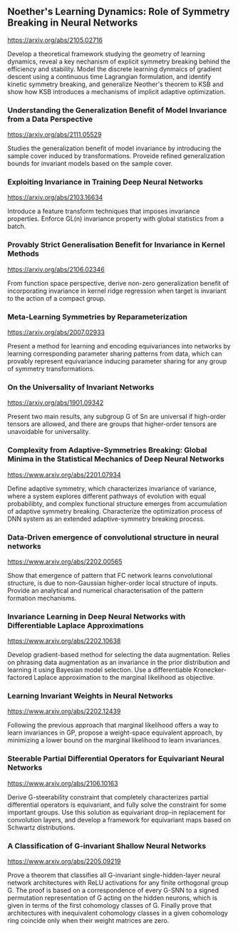 ## Noether's Learning Dynamics: Role of Symmetry Breaking in Neural Networks

<https://arxiv.org/abs/2105.02716>

Develop a theoretical framework studying the geometry of learning dynamics, reveal a key nechanism of explicit symmetry breaking behind the efficiency and stability. Model the discrete learning dynmaics of gradient descent using a continuous time Lagrangian formulation, and identify kinetic symmetry breaking, and generalize Neother's theorem to KSB and show how KSB introduces a mechanisms of implicit adaptive optimization.

### Understanding the Generalization Benefit of Model Invariance from a Data Perspective

<https://arxiv.org/abs/2111.05529>

Studies the generalization benefit of model invariance by introducing the sample cover induced by transformations. Proveide refined generalization bounds for invariant models based on the sample cover. 

### Exploiting Invariance in Training Deep Neural Networks

<https://arxiv.org/abs/2103.16634>

Introduce a feature transform techniques that imposes invariance properties. Enforce GL(n) invariance property with global statistics from a batch.

### Provably Strict Generalisation Benefit for Invariance in Kernel Methods

<https://arxiv.org/abs/2106.02346>

From function space perspective, derive non-zero generalization benefit of incorporating invariance in kernel ridge regression when target is invariant to the action of a compact group.

### Meta-Learning Symmetries by Reparameterization

<https://arxiv.org/abs/2007.02933>

Present a method for learning and encoding equivariances into networks by learning corresponding parameter sharing patterns from data, which can provably represent equivariance inducing parameter sharing for any group of symmetry transformations.

### On the Universality of Invariant Networks

<https://arxiv.org/abs/1901.09342>

Present two main results, any subgroup G of Sn are universal if high-order tensors are allowed, and there are groups that higher-order tensors are unavoidable for universality.

### Complexity from Adaptive-Symmetries Breaking: Global Minima in the Statistical Mechanics of Deep Neural Networks

<https://www.arxiv.org/abs/2201.07934>

Define adaptive symmetry, which characterizes invariance of variance, where a system explores different pathways of evolution with equal probabilibty, and complex functional structure emerges from accumulation of adaptive symmetry breaking. Characterize the optimization process of DNN system as an extended adaptive-symmetry breaking process.

### Data-Driven emergence of convolutional structure in neural networks

<https://www.arxiv.org/abs/2202.00565>

Show that emergence of pattern that FC network learns convolutional structure, is due to non-Gaussian higher-order local structure of inputs. Provide an analytical and numerical characterisation of the pattern formation mechanisms.

### Invariance Learning in Deep Neural Networks with Differentiable Laplace Approximations

<https://www.arxiv.org/abs/2202.10638>

Develop gradient-based method for selecting the data augmentation. Relies on phrasing data augmentation as an invariance in the prior distribution and learning it using Bayesian model selection. Use a differentiable Kronecker-factored Laplace approximation to the marginal likelihood as objective.

### Learning Invariant Weights in Neural Networks

<https://www.arxiv.org/abs/2202.12439>

Following the previous approach that marginal likelihood offers a way to learn invariances in GP, propose a weight-space equivalent approach, by minimizing a lower bound on the marginal likelihood to learn invariances.

### Steerable Partial Differential Operators for Equivariant Neural Networks

<https://www.arxiv.org/abs/2106.10163>

Derive G-steerability constraint that completely characterizes partial differential operators is equivariant, and fully solve the constraint for some important groups. Use this solution as equivariant drop-in replacement for convolution layers, and develop a framework for equivariant maps based on Schwartz distributions.

### A Classification of G-invariant Shallow Neural Networks

<https://www.arxiv.org/abs/2205.09219>

Prove a theorem that classifies all G-invariant single-hidden-layer neural network architectures with ReLU activations for any finite orthogonal group G. The proof is based on a correspondence of every G-SNN to a signed permutation representation of G acting on the hidden neurons, which is given in terms of the first cohomology classes of G. Finally prove that architectures with inequivalent cohomology classes in a given cohomology ring coincide only when their weight matrices are zero.